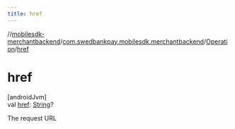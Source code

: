 ```yaml
---
title: href
---
```

//[mobilesdk-merchantbackend](../../../index.html)/[com.swedbankpay.mobilesdk.merchantbackend](../index.html)/[Operation](index.html)/[href](href.html)



# href



[androidJvm]\
val [href](href.html): [String](https://kotlinlang.org/api/latest/jvm/stdlib/kotlin/-string/index.html)?



The request URL




